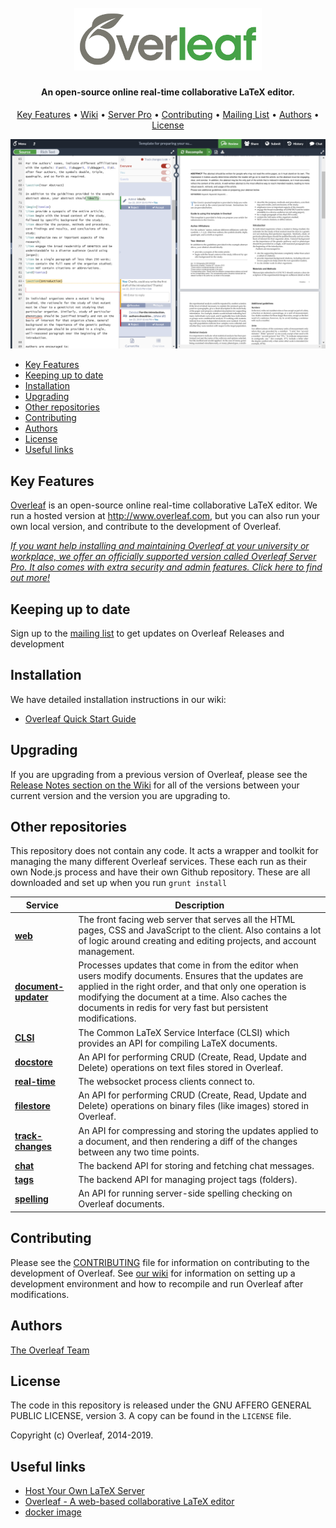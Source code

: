 <h1 align="center">
  <br>
  <a href="https://www.overleaf.com"><img src="doc/logo.png" alt="Overleaf" width="300"></a>
</h1>

<h4 align="center">An open-source online real-time collaborative LaTeX editor.</h4>

<p align="center">
  <a href="#key-features">Key Features</a> •
  <a href="https://github.com/overleaf/overleaf/wiki">Wiki</a> •
  <a href="https://www.sharelatex.com/i/university/onsite">Server Pro</a> •
  <a href="#contributing">Contributing</a> •
  <a href="https://www.overleaf.com/for/enterprises">Mailing List</a> •
  <a href="#authors">Authors</a> •
  <a href="#license">License</a>
</p>

<a href="https://www.overleaf.com"><img src="doc/screenshot.png" alt="Overleaf" ></a>

- [Key Features](#key-features)
- [Keeping up to date](#keeping-up-to-date)
- [Installation](#installation)
- [Upgrading](#upgrading)
- [Other repositories](#other-repositories)
- [Contributing](#contributing)
- [Authors](#authors)
- [License](#license)
- [Useful links](#useful-links)

## Key Features

[Overleaf](https://www.overleaf.com) is an open-source online real-time collaborative LaTeX editor. We run a hosted version at http://www.overleaf.com, but you can also run your own local version, and contribute to the development of Overleaf.

*[If you want help installing and maintaining Overleaf at your university or workplace, we offer an officially supported version called Overleaf Server Pro. It also comes with extra security and admin features. Click here to find out more!](https://www.overleaf.com/university/onsite.html)*

## Keeping up to date

Sign up to the [mailing list](https://mailchi.mp/overleaf.com/community-edition-and-server-pro) to get updates on Overleaf Releases and development

## Installation

We have detailed installation instructions in our wiki:

* [Overleaf Quick Start Guide](https://github.com/overleaf/overleaf/wiki/Quick-Start-Guide)

## Upgrading

If you are upgrading from a previous version of Overleaf, please see the [Release Notes section on the Wiki](https://github.com/overleaf/overleaf/wiki/Home) for all of the versions between your current version and the version you are upgrading to.

## Other repositories

This repository does not contain any code. It acts a wrapper and toolkit for managing the many different Overleaf  services. These each run as their own Node.js process and have their own Github repository. These are all downloaded and set up when you run `grunt install`

| Service | Description | 
| ------- | ----------- |
| **[web](https://github.com/overleaf/web)** | The front facing web server that serves all the HTML pages, CSS and JavaScript to the client. Also contains a lot of logic around creating and editing projects, and account management. |
| **[document-updater](https://github.com/overleaf/document-updater)** | Processes updates that come in from the editor when users modify documents. Ensures that the updates are applied in the right order, and that only one operation is modifying the document at a time. Also caches the documents in redis for very fast but persistent modifications. |
| **[CLSI](https://github.com/overleaf/clsi)** | The Common LaTeX Service Interface (CLSI) which provides an API for compiling LaTeX documents. |
| **[docstore](https://github.com/overleaf/docstore)** | An API for performing CRUD (Create, Read, Update and Delete) operations on text files stored in Overleaf. |
| **[real-time](https://github.com/overleaf/real-time)** | The websocket process clients connect to. |
| **[filestore](https://github.com/overleaf/filestore)** | An API for performing CRUD (Create, Read, Update and Delete) operations on binary files (like images) stored in Overleaf. |
| **[track-changes](https://github.com/overleaf/track-changes)** | An API for compressing and storing the updates applied to a document, and then rendering a diff of the changes between any two time points. |
| **[chat](https://github.com/overleaf/chat)** | The backend API for storing and fetching chat messages. |
| **[tags](https://github.com/overleaf/tags)** | The backend API for managing project tags (folders). |
| **[spelling](https://github.com/overleaf/spelling)** | An API for running server-side spelling checking on Overleaf documents. |

## Contributing

Please see the [CONTRIBUTING](https://github.com/overleaf/overleaf/blob/master/CONTRIBUTING.md) file for information on contributing to the development of Overleaf. See [our wiki](https://github.com/overleaf/overleaf/wiki/Developer-Guidelines) for information on setting up a development environment and how to recompile and run Overleaf after modifications.

## Authors

[The Overleaf Team](https://www.overleaf.com/about)

## License

The code in this repository is released under the GNU AFFERO GENERAL PUBLIC LICENSE, version 3. A copy can be found in the `LICENSE` file.

Copyright (c) Overleaf, 2014-2019.

## Useful links

- [Host Your Own LaTeX Server](https://medium.com/@shuangzizuobh2/host-your-own-latex-server-a-docker-example-2787531bf93b)
- [Overleaf - A web-based collaborative LaTeX editor](https://github.com/overleaf/overleaf)
- [docker image](https://github.com/overleaf/docker-image)